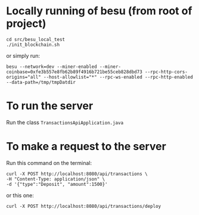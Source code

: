 # Locally running of besu (from root of project)
```
cd src/besu_local_test
./init_blockchain.sh
```
or simply run:
```
besu --network=dev --miner-enabled --miner-coinbase=0xfe3b557e8fb62b89f4916b721be55ceb828dbd73 --rpc-http-cors-origins="all" --host-allowlist="*" --rpc-ws-enabled --rpc-http-enabled --data-path=/tmp/tmpDatdir
```

# To run the server
Run the class ```TransactionsApiApplication.java```

# To make a request to the server
Run this command on the terminal:
```
curl -X POST http://localhost:8080/api/transactions \
-H "Content-Type: application/json" \
-d '{"type":"Deposit", "amount":1500}'
```

or this one:
```
curl -X POST http://localhost:8080/api/transactions/deploy
```
